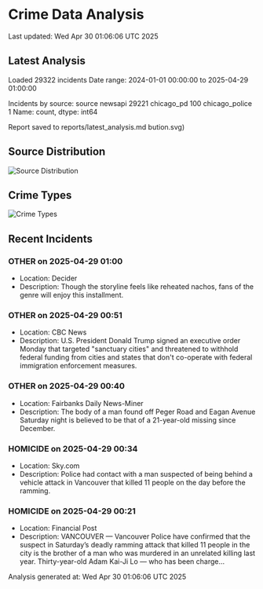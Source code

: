 # Crime Data Analysis
Last updated: Wed Apr 30 01:06:06 UTC 2025

## Latest Analysis

Loaded 29322 incidents
Date range: 2024-01-01 00:00:00 to 2025-04-29 01:00:00

Incidents by source:
source
newsapi           29221
chicago_pd          100
chicago_police        1
Name: count, dtype: int64

Report saved to reports/latest_analysis.md
bution.svg)

## Source Distribution
![Source Distribution](images/source_distribution.svg)

## Crime Types
![Crime Types](images/crime_types.svg)

## Recent Incidents

### OTHER on 2025-04-29 01:00
- Location: Decider
- Description: Though the storyline feels like reheated nachos, fans of the genre will enjoy this installment.


### OTHER on 2025-04-29 00:51
- Location: CBC News
- Description: U.S. President Donald Trump signed an executive order Monday that targeted "sanctuary cities" and threatened to withhold federal funding from cities and states that don't co-operate with federal immigration enforcement measures.


### OTHER on 2025-04-29 00:40
- Location: Fairbanks Daily News-Miner
- Description: The body of a man found off Peger Road and Eagan Avenue Saturday night is believed to be that of a 21-year-old missing since December.


### HOMICIDE on 2025-04-29 00:34
- Location: Sky.com
- Description: Police had contact with a man suspected of being behind a vehicle attack in Vancouver that killed 11 people on the day before the ramming.


### HOMICIDE on 2025-04-29 00:21
- Location: Financial Post
- Description: VANCOUVER — Vancouver Police have confirmed that the suspect in Saturday’s deadly ramming attack that killed 11 people in the city is the brother of a man who was murdered in an unrelated killing last year. Thirty-year-old Adam Kai-Ji Lo — who has been charge…

Analysis generated at: Wed Apr 30 01:06:06 UTC 2025
